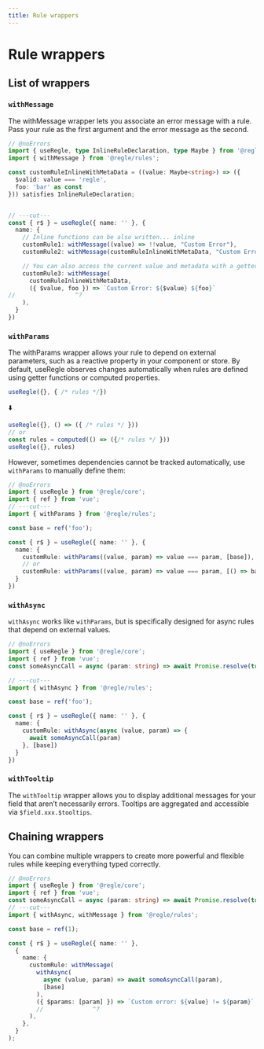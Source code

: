 ```yaml
---
title: Rule wrappers
---
```


# Rule wrappers

## List of wrappers

### `withMessage`

The withMessage wrapper lets you associate an error message with a rule. Pass your rule as the first argument and the error message as the second.

``` ts twoslash {3-11}
// @noErrors
import { useRegle, type InlineRuleDeclaration, type Maybe } from '@regle/core';
import { withMessage } from '@regle/rules';

const customRuleInlineWithMetaData = ((value: Maybe<string>) => ({
  $valid: value === 'regle',
  foo: 'bar' as const
})) satisfies InlineRuleDeclaration;


// ---cut---
const { r$ } = useRegle({ name: '' }, {
  name: {
    // Inline functions can be also written... inline
    customRule1: withMessage((value) => !!value, "Custom Error"),
    customRule2: withMessage(customRuleInlineWithMetaData, "Custom Error"),

    // You can also access the current value and metadata with a getter function
    customRule3: withMessage(
      customRuleInlineWithMetaData, 
      ({ $value, foo }) => `Custom Error: ${$value} ${foo}`
//                 ^?
    ), 
  }
})
```

### `withParams`

The withParams wrapper allows your rule to depend on external parameters, such as a reactive property in your component or store.
By default, useRegle observes changes automatically when rules are defined using getter functions or computed properties.


```ts
useRegle({}, { /* rules */})
```

⬇️

```ts
useRegle({}, () => ({ /* rules */ }))
// or
const rules = computed(() => ({/* rules */ }))
useRegle({}, rules)
```

However, sometimes dependencies cannot be tracked automatically, use `withParams` to manually define them:

``` ts twoslash {7-9}
// @noErrors
import { useRegle } from '@regle/core';
import { ref } from 'vue';
// ---cut---
import { withParams } from '@regle/rules';

const base = ref('foo');

const { r$ } = useRegle({ name: '' }, {
  name: {
    customRule: withParams((value, param) => value === param, [base]),
    // or
    customRule: withParams((value, param) => value === param, [() => base.value]),
  }
})
```


### `withAsync`

`withAsync` works like `withParams`, but is specifically designed for async rules that depend on external values.

``` ts twoslash {7}
// @noErrors
import { useRegle } from '@regle/core';
import { ref } from 'vue';
const someAsyncCall = async (param: string) => await Promise.resolve(true);

// ---cut---
import { withAsync } from '@regle/rules';

const base = ref('foo');

const { r$ } = useRegle({ name: '' }, {
  name: {
    customRule: withAsync(async (value, param) => {
      await someAsyncCall(param)
    }, [base])
  }
})
```

### `withTooltip`

The `withTooltip` wrapper allows you to display additional messages for your field that aren’t necessarily errors. Tooltips are aggregated and accessible via `$field.xxx.$tooltips`.

## Chaining wrappers

You can combine multiple wrappers to create more powerful and flexible rules while keeping everything typed correctly.

``` ts twoslash {9-14}
// @noErrors
import { useRegle } from '@regle/core';
import { ref } from 'vue';
const someAsyncCall = async (param: string) => await Promise.resolve(true);
// ---cut---
import { withAsync, withMessage } from '@regle/rules';

const base = ref(1);

const { r$ } = useRegle({ name: '' },
  {
    name: {
      customRule: withMessage(
        withAsync(
          async (value, param) => await someAsyncCall(param),
          [base]
        ),
        ({ $params: [param] }) => `Custom error: ${value} != ${param}`
        //              ^?
      ),
    },
  }
);
```
